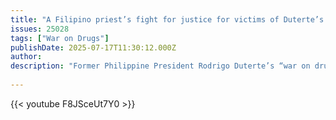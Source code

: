 ```yaml
---
title: "A Filipino priest’s fight for justice for victims of Duterte’s drug war"
issues: 25028
tags: ["War on Drugs"]
publishDate: 2025-07-17T11:30:12.000Z
author: 
description: "Former Philippine President Rodrigo Duterte’s “war on drugs” killed thousands of people. For years, Catholic priest Flaviano Villanueva has gathered evidence of alleged extrajudicial killings. He exhumed victims’ bodies for forensic examination and protected a key witness who claims he worked as a contract killer for Duterte."
 
---
```


{{< youtube F8JSceUt7Y0 >}}